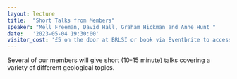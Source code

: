 ```yaml
---
layout: lecture
title:  "Short Talks from Members"
speaker: "Mell Freeman, David Hall, Graham Hickman and Anne Hunt "
date:   '2023-05-04 19:30:00'
visitor_cost: '£5 on the door at BRLSI or book via Eventbrite to access on Zoom'
---
```

Several of our members will give short (10-15 minute) talks covering a variety of different geological topics. 